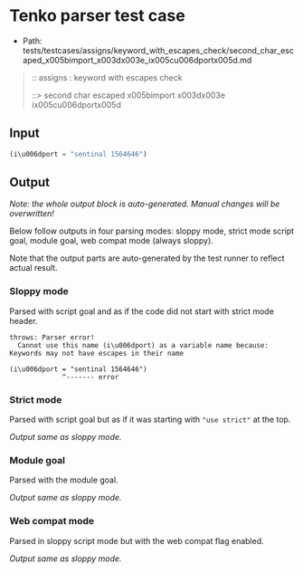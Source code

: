 # Tenko parser test case

- Path: tests/testcases/assigns/keyword_with_escapes_check/second_char_escaped_x005bimport_x003dx003e_ix005cu006dportx005d.md

> :: assigns : keyword with escapes check
>
> ::> second char escaped x005bimport x003dx003e ix005cu006dportx005d

## Input

`````js
(i\u006dport = "sentinal 1564646")
`````

## Output

_Note: the whole output block is auto-generated. Manual changes will be overwritten!_

Below follow outputs in four parsing modes: sloppy mode, strict mode script goal, module goal, web compat mode (always sloppy).

Note that the output parts are auto-generated by the test runner to reflect actual result.

### Sloppy mode

Parsed with script goal and as if the code did not start with strict mode header.

`````
throws: Parser error!
  Cannot use this name (i\u006dport) as a variable name because: Keywords may not have escapes in their name

(i\u006dport = "sentinal 1564646")
             ^------- error
`````

### Strict mode

Parsed with script goal but as if it was starting with `"use strict"` at the top.

_Output same as sloppy mode._

### Module goal

Parsed with the module goal.

_Output same as sloppy mode._

### Web compat mode

Parsed in sloppy script mode but with the web compat flag enabled.

_Output same as sloppy mode._
